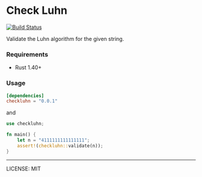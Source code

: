 Check Luhn
===========
[![Build Status](https://travis-ci.com/marirs/checkluhn-rs.svg?branch=main)](https://travis-ci.com/marirs/checkluhn-rs)

Validate the Luhn algorithm for the given string.

### Requirements
- Rust 1.40+

### Usage
```toml
[dependencies]
checkluhn = "0.0.1"
```

and 

```rust
use checkluhn;

fn main() {
    let n = "4111111111111111";
    assert!(checkluhn::validate(n));
}
```

---
LICENSE: MIT
